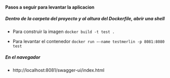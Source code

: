 #### Pasos a seguir para levantar la aplicacion
##### Dentro de la carpeta del proyecto y al altura del Dockerfile, abrir una shell
* Para construir la imagen
`docker build -t test .`

* Para levantar el contenedor
`docker run –-name testmerlin -p 8081:8080 test`

##### En el navegador

* http://localhost:8081/swagger-ui/index.html
